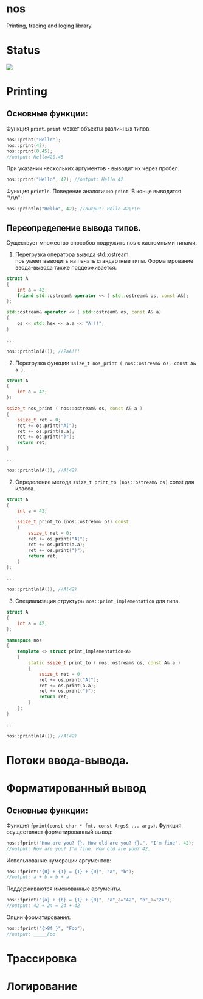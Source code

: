 # nos
Printing, tracing and loging library.

# Status
![](https://travis-ci.com/mirmik/nos.svg?branch=master)

# Printing

## Основные функции:
Функция ```print```. ```print``` может объекты различных типов:
```c++
nos::print("Hello");
nos::print(42);
nos::print(0.45);
//output: Hello420.45
```

При указании нескольких аргументов - выводит их через пробел.
```c++
nos::print("Hello", 42); //output: Hello 42
```

Функция ```println```. Поведение аналогично ```print```. В конце выводится "\r\n":
```c++
nos::println("Hello", 42); //output: Hello 42\r\n
```

## Переопределение вывода типов.
Существует множество способов подружить nos с кастомными типами.

1. Перегрузка оператора вывода std::ostream.  
nos умеет выводить на печать стандартные типы. Форматирование ввода-вывода также поддерживается.

```c++
struct A 
{
	int a = 42;
	friend std::ostream& operator << ( std::ostream& os, const A&);
};

std::ostream& operator << ( std::ostream& os, const A& a) 
{
	os << std::hex << a.a << "A!!!"; 
}

...

nos::println(A()); //2aA!!!
```

2. Перегрузка функции ```ssize_t nos_print ( nos::ostream& os, const A& a )```.
```c++
struct A 
{
	int a = 42;
};

ssize_t nos_print ( nos::ostream& os, const A& a ) 
{
	ssize_t ret = 0;
	ret += os.print("A(");
	ret += os.print(a.a); 
	ret += os.print(")");
	return ret;
}

...

nos::println(A()); //A(42)
```

2. Определение метода ```ssize_t print_to (nos::ostream& os)``` const для класса.
```c++
struct A 
{
	int a = 42;

	ssize_t print_to (nos::ostream& os) const 
	{
		ssize_t ret = 0;
		ret += os.print("A(");
		ret += os.print(a.a); 
		ret += os.print(")");
		return ret;
	}
};

...

nos::println(A()); //A(42)
```

3. Специализация структуры ```nos::print_implementation``` для типа.
```c++
struct A 
{
	int a = 42;
};

namespace nos 
{
	template <> struct print_implementation<A>
	{
		static ssize_t print_to ( nos::ostream& os, const A& a ) 
		{
			ssize_t ret = 0;
			ret += os.print("A(");
			ret += os.print(a.a); 
			ret += os.print(")");
			return ret;
		}
	};
}

...

nos::println(A()); //A(42)
```

# Потоки ввода-вывода.

# Форматированный вывод

## Основные функции:

Функция ```fprint(const char * fmt, const Args& ... args)```.
Функция осуществляет форматированный вывод:

```c++
nos::fprint("How are you? {}. How old are you? {}.", "I'm fine", 42);
//output: How are you? I'm fine. How old are you? 42.
```

Использование нумерации аргументов:
```c++
nos::fprint("{0} + {1} = {1} + {0}", "a", "b");
//output: a + b = b + a
```

Поддерживаются именованные аргументы.
```c++
nos::fprint("{a} + {b} = {1} + {0}", "a"_a="42", "b"_a="24");
//output: 42 + 24 = 24 + 42
```

Опции форматирования:
```c++
nos::fprint("{>8f_}", "Foo");
//output: _____Foo
```

# Трассировка 

# Логирование
